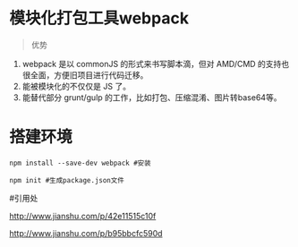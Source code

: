 # 模块化打包工具webpack

> 优势

1. webpack 是以 commonJS 的形式来书写脚本滴，但对 AMD/CMD 的支持也很全面，方便旧项目进行代码迁移。
2. 能被模块化的不仅仅是 JS 了。
3. 能替代部分 grunt/gulp 的工作，比如打包、压缩混淆、图片转base64等。

# 搭建环境
```
npm install --save-dev webpack #安装

npm init #生成package.json文件
```
#引用处

http://www.jianshu.com/p/42e11515c10f


http://www.jianshu.com/p/b95bbcfc590d
